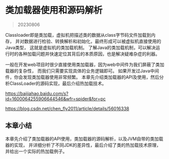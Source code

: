 # 类加载器使用和源码解析

> 20230806

Classloader即是类加载，虚拟机把描述类的数据从class字节码文件加载到内存，
并对数据进行检验、转换解析和初始化，最终形成可以被虚拟机直接使用的Java类型，
这就是虚拟机的类加载机制。 
了解Java的类加载机制，可以解决运行时的各种加载问题并快速定位其背后的本质原因，也是解决疑难杂症的利器。

一般在开发web项目时很少直接使用类加载器，因为web中间件为我们屏蔽了类加载器的复杂性，
而我们只需要实现具体的业务逻辑即可。
如果开发过Java中间件，你会发现类加载器使用非常频繁。
本章先介绍类加载器的API及使用，然后分析ClassLoader的源码实现，最后介绍热加载技术。




https://baijiahao.baidu.com/s?id=1600064255906644546&wfr=spider&for=pc

https://blog.csdn.net/chen_fly2011/article/details/56016338

## 本章小结

本章先介绍了类加载器的API使用，类加载器的源码解析，以及JVM自带的类加载器的实现，
并详细分析了不同JDK的差异性，最后介绍了类的热加载技术原理，并给出一个实际的热加载例子。